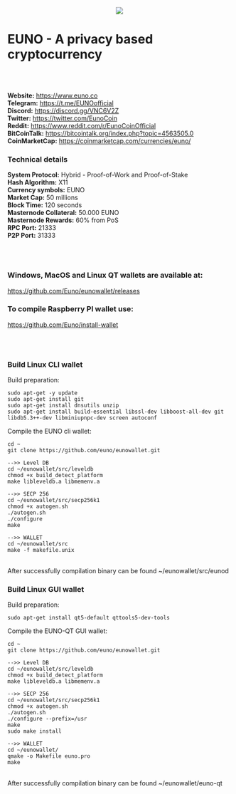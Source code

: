 <p align="center">
	<img src="https://www.euno.co/wp-content/uploads/eunologoblack.png" />
</p>
<p align="center">
	<h1>EUNO - A privacy based cryptocurrency</h1>
</p>

<br><br>

 **Website:** https://www.euno.co<br>
 **Telegram:** https://t.me/EUNOofficial<br>
 **Discord:** https://discord.gg/VNC6V2Z<br>
 **Twitter:** https://twitter.com/EunoCoin<br>
 **Reddit:** https://www.reddit.com/r/EunoCoinOfficial<br>
 **BitCoinTalk:** https://bitcointalk.org/index.php?topic=4563505.0<br>
 **CoinMarketCap:** https://coinmarketcap.com/currencies/euno/<br>

### Technical details

 **System Protocol:** Hybrid - Proof-of-Work and Proof-of-Stake<br>
 **Hash Algorithm:** X11<br>
 **Currency symbols:** EUNO<br>
 **Market Cap:** 50 millions<br>
 **Block Time:** 120 seconds<br>
 **Masternode Collateral:** 50.000 EUNO<br>
 **Masternode Rewards:** 60% from PoS<br>
 **RPC Port:** 21333<br>
 **P2P Port:** 31333<br>

<br><br>
### Windows, MacOS and Linux QT wallets are available at:
https://github.com/Euno/eunowallet/releases

### To compile Raspberry PI wallet use:
https://github.com/Euno/install-wallet

<br><br>
### Build Linux CLI wallet

Build preparation:

    sudo apt-get -y update
    sudo apt-get install git
    sudo apt-get install dnsutils unzip
    sudo apt-get install build-essential libssl-dev libboost-all-dev git libdb5.3++-dev libminiupnpc-dev screen autoconf

Compile the EUNO cli wallet:

    cd ~
    git clone https://github.com/euno/eunowallet.git

    -->> Level DB
    cd ~/eunowallet/src/leveldb
    chmod +x build_detect_platform
    make libleveldb.a libmemenv.a

    -->> SECP 256
    cd ~/eunowallet/src/secp256k1
    chmod +x autogen.sh
    ./autogen.sh
    ./configure
    make

    -->> WALLET
    cd ~/eunowallet/src
    make -f makefile.unix
<br>
    After successfully compilation binary can be found ~/eunowallet/src/eunod

<br>

### Build Linux GUI wallet

Build preparation:
    
    sudo apt-get install qt5-default qttools5-dev-tools 

Compile the EUNO-QT GUI wallet:


    cd ~
    git clone https://github.com/euno/eunowallet.git

    -->> Level DB
    cd ~/eunowallet/src/leveldb
    chmod +x build_detect_platform
    make libleveldb.a libmemenv.a

    -->> SECP 256
    cd ~/eunowallet/src/secp256k1
    chmod +x autogen.sh
    ./autogen.sh
    ./configure --prefix=/usr
    make
    sudo make install

    -->> WALLET
    cd ~/eunowallet/
    qmake -o Makefile euno.pro
    make
<br>
    After successfully compilation binary can be found ~/eunowallet/euno-qt

<br><br>

